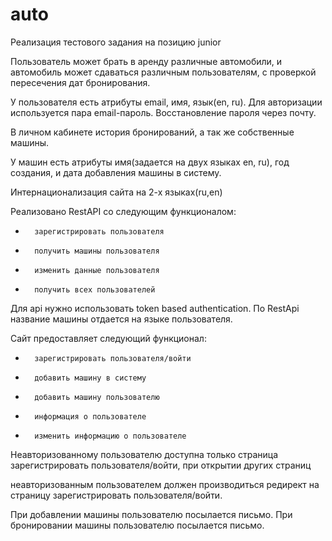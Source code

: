 # auto
Реализация тестового задания на позицию junior

Пользователь может брать в аренду различные автомобили, и автомобиль может сдаваться различным пользователям, с проверкой пересечения дат бронирования.

У пользователя есть атрибуты email, имя, язык(en, ru).
Для авторизации используется пара email-пароль. Восстановление пароля через почту.

В личном кабинете история  бронирований, а так же собственные машины.

У машин есть атрибуты имя(задается на двух языках en, ru), год создания, и дата добавления машины в систему.

Интернационализация cайта на 2-х языках(ru,en)
 
Реализовано RestAPI со следующим функционалом:
-       зарегистрировать пользователя
-       получить машины пользователя
-       изменить данные пользователя
-       получить всех пользователей
Для api нужно использовать token based authentication.
По RestApi название машины отдается на языке пользователя.
 
Сайт предоставляет следующий функционал:
-       зарегистрировать пользователя/войти
-       добавить машину в систему
-       добавить машину пользователю
-       информация о пользователе
-       изменить информацию о пользователе

Неавторизованному пользователю доступна только страница зарегистрировать пользователя/войти, при открытии других страниц 

неавторизованным пользователем должен производиться редирект на страницу зарегистрировать пользователя/войти.

При добавлении машины пользователю посылается письмо.
При бронировании машины пользователю посылается письмо.


